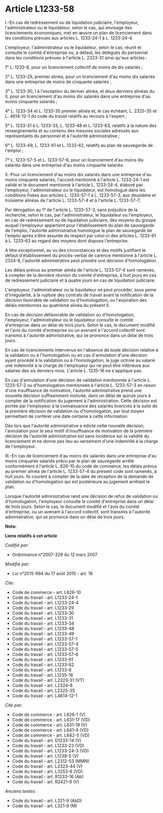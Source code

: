 # Article L1233-58

I.-En cas de redressement ou de liquidation judiciaire, l'employeur, l'administrateur ou le liquidateur, selon le cas, qui
envisage des licenciements économiques, met en œuvre un plan de licenciement dans les conditions prévues aux articles L.
1233-24-1 à L. 1233-24-4. 

L'employeur, l'administrateur ou le liquidateur, selon le cas, réunit et consulte le comité d'entreprise ou, à défaut, les
délégués du personnel dans les conditions prévues à l'article L. 2323-31 ainsi qu'aux articles : 

1° L. 1233-8, pour un licenciement collectif de moins de dix salariés ; 

2° L. 1233-29, premier alinéa, pour un licenciement d'au moins dix salariés dans une entreprise de moins de cinquante
salariés ; 

3° L. 1233-30, I à l'exception du dernier alinéa, et deux derniers alinéas du II, pour un licenciement d'au moins dix
salariés dans une entreprise d'au moins cinquante salariés ; 

4° L. 1233-34 et L. 1233-35 premier alinéa et, le cas échéant, L. 2325-35 et L. 4614-12-1 du code du travail relatifs au
recours à l'expert ; 

5° L. 1233-31 à L. 1233-33, L. 1233-48 et L. 1233-63, relatifs à la nature des renseignements et au contenu des mesures
sociales adressés aux représentants du personnel et à l'autorité administrative ; 

6° L. 1233-49, L. 1233-61 et L. 1233-62, relatifs au plan de sauvegarde de l'emploi ; 

7° L. 1233-57-5 et L. 1233-57-6, pour un licenciement d'au moins dix salariés dans une entreprise d'au moins cinquante
salariés. 

II.-Pour un licenciement d'au moins dix salariés dans une entreprise d'au moins cinquante salariés, l'accord mentionné à
l'article L. 1233-24-1 est validé et le document mentionné à l'article L. 1233-24-4, élaboré par l'employeur,
l'administrateur ou le liquidateur, est homologué dans les conditions fixées aux articles L. 1233-57-1 à L. 1233-57-3, aux
deuxième et troisième alinéas de l'article L. 1233-57-4 et à l'article L. 1233-57-7. 

Par dérogation au 1° de l'article L. 1233-57-3, sans préjudice de la recherche, selon le cas, par l'administrateur, le
liquidateur ou l'employeur, en cas de redressement ou de liquidation judiciaire, des moyens du groupe auquel l'employeur
appartient pour l'établissement du plan de sauvegarde de l'emploi, l'autorité administrative homologue le plan de sauvegarde
de l'emploi après s'être assurée du respect par celui-ci des articles L. 1233-61 à L. 1233-63 au regard des moyens dont
dispose l'entreprise. 

A titre exceptionnel, au vu des circonstances et des motifs justifiant le défaut d'établissement du procès-verbal de carence
mentionné à l'article L. 2324-8, l'autorité administrative peut prendre une décision d'homologation. 

Les délais prévus au premier alinéa de l'article L. 1233-57-4 sont ramenés, à compter de la dernière réunion du comité
d'entreprise, à huit jours en cas de redressement judiciaire et à quatre jours en cas de liquidation judiciaire. 

L'employeur, l'administrateur ou le liquidateur ne peut procéder, sous peine d'irrégularité, à la rupture des contrats de
travail avant la notification de la décision favorable de validation ou d'homologation, ou l'expiration des délais mentionnés
au quatrième alinéa du présent II. 

En cas de décision défavorable de validation ou d'homologation, l'employeur, l'administrateur ou le liquidateur consulte le
comité d'entreprise dans un délai de trois jours. Selon le cas, le document modifié et l'avis du comité d'entreprise ou un
avenant à l'accord collectif sont transmis à l'autorité administrative, qui se prononce dans un délai de trois jours. 

En cas de licenciements intervenus en l'absence de toute décision relative à la validation ou à l'homologation ou en cas
d'annulation d'une décision ayant procédé à la validation ou à l'homologation, le juge octroie au salarié une indemnité à la
charge de l'employeur qui ne peut être inférieure aux salaires des six derniers mois. L'article L. 1235-16 ne s'applique
pas. 

En cas d'annulation d'une décision de validation mentionnée à l'article L. 1233-57-2 ou d'homologation mentionnée à l'article
L. 1233-57-3 en raison d'une insuffisance de motivation, l'autorité administrative prend une nouvelle décision suffisamment
motivée, dans un délai de quinze jours à compter de la notification du jugement à l'administration. Cette décision est portée
par l'employeur à la connaissance des salariés licenciés à la suite de la première décision de validation ou d'homologation,
par tout moyen permettant de conférer une date certaine à cette information. 

Dès lors que l'autorité administrative a édicté cette nouvelle décision, l'annulation pour le seul motif d'insuffisance de
motivation de la première décision de l'autorité administrative est sans incidence sur la validité du licenciement et ne
donne pas lieu au versement d'une indemnité à la charge de l'employeur. 

III.-En cas de licenciement d'au moins dix salariés dans une entreprise d'au moins cinquante salariés prévu par le plan de
sauvegarde arrêté conformément à l'article L. 626-10 du code de commerce, les délais prévus au premier alinéa de l'article L.
1233-57-4 du présent code sont ramenés, à huit jours. Ils courent à compter de la date de réception de la demande de
validation ou d'homologation qui est postérieure au jugement arrêtant le plan. 

Lorsque l'autorité administrative rend une décision de refus de validation ou d'homologation, l'employeur consulte le comité
d'entreprise dans un délai de trois jours. Selon le cas, le document modifié et l'avis du comité d'entreprise, ou un avenant
à l'accord collectif, sont transmis à l'autorité administrative, qui se prononce dans un délai de trois jours.

**Nota:**



**Liens relatifs à cet article**

_Codifié par_:

  - Ordonnance n°2007-329 du 12 mars 2007

_Modifié par_:

  - Loi n°2015-994 du 17 août 2015 - art. 18

_Cite_:

  - Code de commerce - art. L626-10
  - Code du travail - art. L1233-24-1
  - Code du travail - art. L1233-24-4
  - Code du travail - art. L1233-29
  - Code du travail - art. L1233-30
  - Code du travail - art. L1233-31
  - Code du travail - art. L1233-34
  - Code du travail - art. L1233-48
  - Code du travail - art. L1233-49
  - Code du travail - art. L1233-57-1
  - Code du travail - art. L1233-57-4
  - Code du travail - art. L1233-57-5
  - Code du travail - art. L1233-57-6
  - Code du travail - art. L1233-61
  - Code du travail - art. L1233-62
  - Code du travail - art. L1233-8
  - Code du travail - art. L1235-16
  - Code du travail - art. L2323-31 (VT)
  - Code du travail - art. L2324-8
  - Code du travail - art. L2325-35
  - Code du travail - art. L4614-12-1

_Cité par_:

  - Code de commerce - art. L626-1 (V)
  - Code de commerce - art. L631-17 (VD)
  - Code de commerce - art. L631-19 (V)
  - Code de commerce - art. L641-4 (VD)
  - Code de commerce - art. L642-5 (VD)
  - Code du travail - art. D1233-14 (V)
  - Code du travail - art. L1233-23 (VD)
  - Code du travail - art. L1233-24-3 (VD)
  - Code du travail - art. L1238-5 (V)
  - Code du travail - art. L2312-53 (MMN)
  - Code du travail - art. L2323-44 (V)
  - Code du travail - art. L3253-8 (VD)
  - Code du travail - art. R1233-16 (Ab)
  - Code du travail - art. R2421-9 (V)

_Anciens textes_:

  - Code du travail - art. L321-9 (AbD)
  - Code du travail - art. L321-9 (M)
